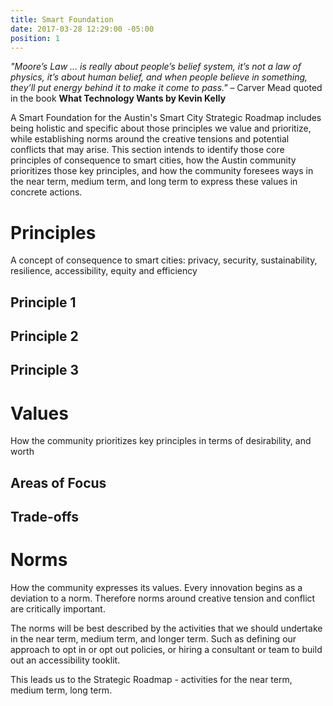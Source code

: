 ```yaml
---
title: Smart Foundation
date: 2017-03-28 12:29:00 -05:00
position: 1
---
```


*"Moore’s Law ... is really about people’s belief system, it’s not a law of physics, it’s about human belief, and when people believe in something, they’ll put energy behind it to make it come to pass."* 
– Carver Mead quoted in the book **What Technology Wants by Kevin Kelly**

A Smart Foundation for the Austin's Smart City Strategic Roadmap includes being holistic and specific about those principles we value and prioritize, while establishing norms around the creative tensions and potential conflicts that may arise. This section intends to identify those core principles of consequence to smart cities, how the Austin community prioritizes those key principles, and how the community foresees ways in the near term, medium term, and long term to express these values in concrete actions.

# Principles

A concept of consequence to smart cities: privacy, security, sustainability, resilience, accessibility, equity and efficiency

## Principle 1

## Principle 2

## Principle 3

# Values

How the community prioritizes key principles in terms of desirability, and worth

## Areas of Focus

## Trade-offs

# Norms

How the community expresses its values. Every innovation begins as a deviation to a norm. Therefore norms around creative tension and conflict are critically important.

The norms will be best described by the activities that we should undertake in the near term, medium term, and longer term. Such as defining our approach to opt in or opt out policies, or hiring a consultant or team to build out an accessibility tooklit.

This leads us to the Strategic Roadmap - activities for the near term, medium term, long term.